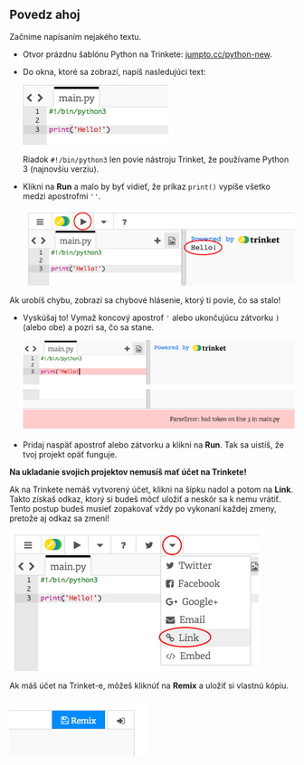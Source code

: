 ## Povedz ahoj

Začnime napísaním nejakého textu.

+ Otvor prázdnu šablónu Python na Trinkete: <a href="http://jumpto.cc/python-new" target="_blank">jumpto.cc/python-new</a>.

+ Do okna, ktoré sa zobrazí, napíš nasledujúci text:
    
    ![snímka obrazovky](images/me-hi.png)
    
    Riadok `#!/bin/python3` len povie nástroju Trinket, že používame Python 3 (najnovšiu verziu).

+ Klikni na **Run** a malo by byť vidieť, že príkaz `print()` vypíše všetko medzi apostrofmi `''`.
    
    ![snímka obrazovky](images/me-hi-test.png)

Ak urobíš chybu, zobrazí sa chybové hlásenie, ktorý ti povie, čo sa stalo!

+ Vyskúšaj to! Vymaž koncový apostrof `'` alebo ukončujúcu zátvorku `)` (alebo obe) a pozri sa, čo sa stane.
    
    ![snímka obrazovky](images/me-syntax.png)

+ Pridaj naspäť apostrof alebo zátvorku a klikni na **Run**. Tak sa uistíš, že tvoj projekt opäť funguje.

**Na ukladanie svojich projektov nemusíš mať účet na Trinkete!**

Ak na Trinkete nemáš vytvorený účet, klikni na šípku nadol a potom na **Link**. Takto získaš odkaz, ktorý si budeš môcť uložiť a neskôr sa k nemu vrátiť. Tento postup budeš musieť zopakovať vždy po vykonaní každej zmeny, pretože aj odkaz sa zmení!

![snímka obrazovky](images/me-link.png)

Ak máš účet na Trinket-e, môžeš kliknúť na **Remix** a uložiť si vlastnú kópiu.

![snímka obrazovky](images/me-remix.png)